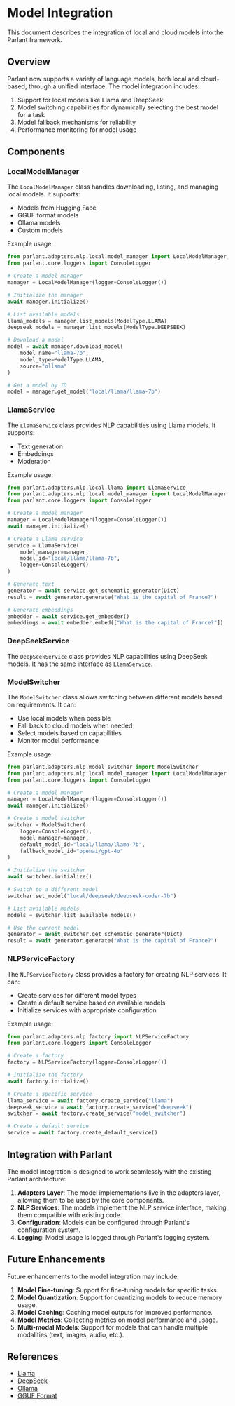# Model Integration

This document describes the integration of local and cloud models into the Parlant framework.

## Overview

Parlant now supports a variety of language models, both local and cloud-based, through a unified interface. The model integration includes:

1. Support for local models like Llama and DeepSeek
2. Model switching capabilities for dynamically selecting the best model for a task
3. Model fallback mechanisms for reliability
4. Performance monitoring for model usage

## Components

### LocalModelManager

The `LocalModelManager` class handles downloading, listing, and managing local models. It supports:

- Models from Hugging Face
- GGUF format models
- Ollama models
- Custom models

Example usage:

```python
from parlant.adapters.nlp.local.model_manager import LocalModelManager, ModelType
from parlant.core.loggers import ConsoleLogger

# Create a model manager
manager = LocalModelManager(logger=ConsoleLogger())

# Initialize the manager
await manager.initialize()

# List available models
llama_models = manager.list_models(ModelType.LLAMA)
deepseek_models = manager.list_models(ModelType.DEEPSEEK)

# Download a model
model = await manager.download_model(
    model_name="llama-7b",
    model_type=ModelType.LLAMA,
    source="ollama"
)

# Get a model by ID
model = manager.get_model("local/llama/llama-7b")
```

### LlamaService

The `LlamaService` class provides NLP capabilities using Llama models. It supports:

- Text generation
- Embeddings
- Moderation

Example usage:

```python
from parlant.adapters.nlp.local.llama import LlamaService
from parlant.adapters.nlp.local.model_manager import LocalModelManager
from parlant.core.loggers import ConsoleLogger

# Create a model manager
manager = LocalModelManager(logger=ConsoleLogger())
await manager.initialize()

# Create a Llama service
service = LlamaService(
    model_manager=manager,
    model_id="local/llama/llama-7b",
    logger=ConsoleLogger()
)

# Generate text
generator = await service.get_schematic_generator(Dict)
result = await generator.generate("What is the capital of France?")

# Generate embeddings
embedder = await service.get_embedder()
embeddings = await embedder.embed(["What is the capital of France?"])
```

### DeepSeekService

The `DeepSeekService` class provides NLP capabilities using DeepSeek models. It has the same interface as `LlamaService`.

### ModelSwitcher

The `ModelSwitcher` class allows switching between different models based on requirements. It can:

- Use local models when possible
- Fall back to cloud models when needed
- Select models based on capabilities
- Monitor model performance

Example usage:

```python
from parlant.adapters.nlp.model_switcher import ModelSwitcher
from parlant.adapters.nlp.local.model_manager import LocalModelManager
from parlant.core.loggers import ConsoleLogger

# Create a model manager
manager = LocalModelManager(logger=ConsoleLogger())
await manager.initialize()

# Create a model switcher
switcher = ModelSwitcher(
    logger=ConsoleLogger(),
    model_manager=manager,
    default_model_id="local/llama/llama-7b",
    fallback_model_id="openai/gpt-4o"
)

# Initialize the switcher
await switcher.initialize()

# Switch to a different model
switcher.set_model("local/deepseek/deepseek-coder-7b")

# List available models
models = switcher.list_available_models()

# Use the current model
generator = await switcher.get_schematic_generator(Dict)
result = await generator.generate("What is the capital of France?")
```

### NLPServiceFactory

The `NLPServiceFactory` class provides a factory for creating NLP services. It can:

- Create services for different model types
- Create a default service based on available models
- Initialize services with appropriate configuration

Example usage:

```python
from parlant.adapters.nlp.factory import NLPServiceFactory
from parlant.core.loggers import ConsoleLogger

# Create a factory
factory = NLPServiceFactory(logger=ConsoleLogger())

# Initialize the factory
await factory.initialize()

# Create a specific service
llama_service = await factory.create_service("llama")
deepseek_service = await factory.create_service("deepseek")
switcher = await factory.create_service("model_switcher")

# Create a default service
service = await factory.create_default_service()
```

## Integration with Parlant

The model integration is designed to work seamlessly with the existing Parlant architecture:

1. **Adapters Layer**: The model implementations live in the adapters layer, allowing them to be used by the core components.
2. **NLP Services**: The models implement the NLP service interface, making them compatible with existing code.
3. **Configuration**: Models can be configured through Parlant's configuration system.
4. **Logging**: Model usage is logged through Parlant's logging system.

## Future Enhancements

Future enhancements to the model integration may include:

1. **Model Fine-tuning**: Support for fine-tuning models for specific tasks.
2. **Model Quantization**: Support for quantizing models to reduce memory usage.
3. **Model Caching**: Caching model outputs for improved performance.
4. **Model Metrics**: Collecting metrics on model performance and usage.
5. **Multi-modal Models**: Support for models that can handle multiple modalities (text, images, audio, etc.).

## References

- [Llama](https://github.com/facebookresearch/llama)
- [DeepSeek](https://github.com/deepseek-ai/DeepSeek-Coder)
- [Ollama](https://github.com/ollama/ollama)
- [GGUF Format](https://github.com/ggerganov/ggml/blob/master/docs/gguf.md)
